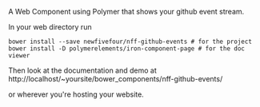 A Web Component using Polymer that shows your github event stream.

In your web directory run

    bower install --save newfivefour/nff-github-events # for the project
    bower install -D polymerelements/iron-component-page # for the doc viewer

Then look at the documentation and demo at http://localhost/~yoursite/bower_components/nff-github-events/

or wherever you're hosting your website.
